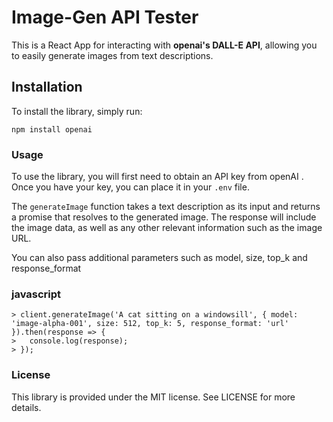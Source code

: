 # Image-Gen API Tester

This is a React App for interacting with **openai's DALL-E API**, allowing you to easily generate images from text descriptions.
## Installation

To install the library, simply run:

`npm install openai`

### Usage

To use the library, you will first need to obtain an API key from openAI . Once you have your key, you can place it in  your `.env` file. 

The `generateImage` function takes a text description as its input and returns a promise that resolves to the generated image. The response will include the image data, as well as any other relevant information such as the image URL.

You can also pass additional parameters such as model, size, top_k and response_format

### javascript

```
> client.generateImage('A cat sitting on a windowsill', { model: 'image-alpha-001', size: 512, top_k: 5, response_format: 'url' }).then(response => {
>   console.log(response);
> });
```


### License

This library is provided under the MIT license. See LICENSE for more details.
